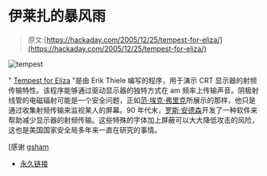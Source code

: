 # 伊莱扎的暴风雨

> 原文:[https://hackaday.com/2005/12/25/tempest-for-eliza/](https://hackaday.com/2005/12/25/tempest-for-eliza/)

![tempest](../Images/30ac9c4f9d45142aeaf6ddf2d0b781a6.png)

" [Tempest for Eliza](http://www.erikyyy.de/tempest/) "是由 Erik Thiele 编写的程序，用于演示 CRT 显示器的射频传输特性。该程序能够通过驱动显示器的独特方式在 am 频率上传输声音。阴极射线管的电磁辐射可能是一个安全问题，正如[范·埃克·弗里克](http://en.wikipedia.org/wiki/Van_Eck_Phreaking)所展示的那样，他只是通过收集射频传输来监视某人的屏幕。90 年代末，[罗斯·安德森](http://www.cl.cam.ac.uk/users/rja14/#Tempest)开发了一种软件来帮助减少显示器的射频传输。这些特殊的字体加上屏蔽可以大大降低攻击的风险，这也是美国国家安全局多年来一直在研究的事情。

[感谢 [gsham](http://omgpwned.net/)

*   [永久链接](http://www.erikyyy.de/tempest/)